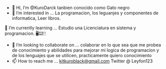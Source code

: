 - 👋 Hi, I’m @KuroDarck
tanbien  conocido como Gato negro
- 👀 I’m interested in ...
La programacion, los leguanjes y componentes de informatica,  Leer libros.

🌱 I’m currently learning ...
Estudio una Licenciatura en sistema y programacion. 🖥⌨🖱
- 💞️ I’m looking to collaborate on ...
colaborar en lo que sea que me probea de conocimiento y abilidades para mejorar mi logica de programacion y  de los lenguajes que se utilicen, practicamente quiero conocimiento
- 📫 How to reach me ...
kitkuroblack@gmail.com
Twitter @ Leyfon123
